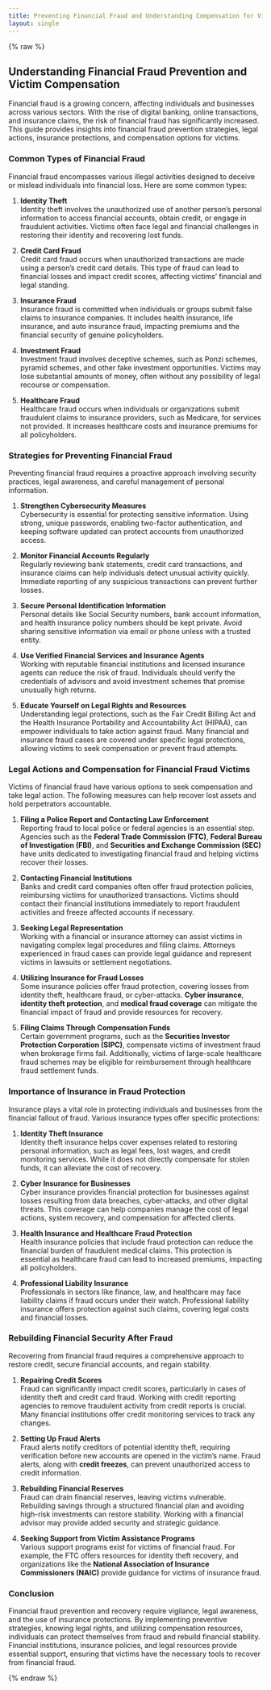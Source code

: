 ```yaml
---
title: Preventing Financial Fraud and Understanding Compensation for Victims
layout: single
---
```


{% raw %}

## Understanding Financial Fraud Prevention and Victim Compensation

Financial fraud is a growing concern, affecting individuals and businesses across various sectors. With the rise of digital banking, online transactions, and insurance claims, the risk of financial fraud has significantly increased. This guide provides insights into financial fraud prevention strategies, legal actions, insurance protections, and compensation options for victims.

### Common Types of Financial Fraud

Financial fraud encompasses various illegal activities designed to deceive or mislead individuals into financial loss. Here are some common types:

1. **Identity Theft**  
   Identity theft involves the unauthorized use of another person’s personal information to access financial accounts, obtain credit, or engage in fraudulent activities. Victims often face legal and financial challenges in restoring their identity and recovering lost funds.

2. **Credit Card Fraud**  
   Credit card fraud occurs when unauthorized transactions are made using a person’s credit card details. This type of fraud can lead to financial losses and impact credit scores, affecting victims’ financial and legal standing.

3. **Insurance Fraud**  
   Insurance fraud is committed when individuals or groups submit false claims to insurance companies. It includes health insurance, life insurance, and auto insurance fraud, impacting premiums and the financial security of genuine policyholders.

4. **Investment Fraud**  
   Investment fraud involves deceptive schemes, such as Ponzi schemes, pyramid schemes, and other fake investment opportunities. Victims may lose substantial amounts of money, often without any possibility of legal recourse or compensation.

5. **Healthcare Fraud**  
   Healthcare fraud occurs when individuals or organizations submit fraudulent claims to insurance providers, such as Medicare, for services not provided. It increases healthcare costs and insurance premiums for all policyholders.

### Strategies for Preventing Financial Fraud

Preventing financial fraud requires a proactive approach involving security practices, legal awareness, and careful management of personal information.

1. **Strengthen Cybersecurity Measures**  
   Cybersecurity is essential for protecting sensitive information. Using strong, unique passwords, enabling two-factor authentication, and keeping software updated can protect accounts from unauthorized access.

2. **Monitor Financial Accounts Regularly**  
   Regularly reviewing bank statements, credit card transactions, and insurance claims can help individuals detect unusual activity quickly. Immediate reporting of any suspicious transactions can prevent further losses.

3. **Secure Personal Identification Information**  
   Personal details like Social Security numbers, bank account information, and health insurance policy numbers should be kept private. Avoid sharing sensitive information via email or phone unless with a trusted entity.

4. **Use Verified Financial Services and Insurance Agents**  
   Working with reputable financial institutions and licensed insurance agents can reduce the risk of fraud. Individuals should verify the credentials of advisors and avoid investment schemes that promise unusually high returns.

5. **Educate Yourself on Legal Rights and Resources**  
   Understanding legal protections, such as the Fair Credit Billing Act and the Health Insurance Portability and Accountability Act (HIPAA), can empower individuals to take action against fraud. Many financial and insurance fraud cases are covered under specific legal protections, allowing victims to seek compensation or prevent fraud attempts.

### Legal Actions and Compensation for Financial Fraud Victims

Victims of financial fraud have various options to seek compensation and take legal action. The following measures can help recover lost assets and hold perpetrators accountable.

1. **Filing a Police Report and Contacting Law Enforcement**  
   Reporting fraud to local police or federal agencies is an essential step. Agencies such as the **Federal Trade Commission (FTC)**, **Federal Bureau of Investigation (FBI)**, and **Securities and Exchange Commission (SEC)** have units dedicated to investigating financial fraud and helping victims recover their losses.

2. **Contacting Financial Institutions**  
   Banks and credit card companies often offer fraud protection policies, reimbursing victims for unauthorized transactions. Victims should contact their financial institutions immediately to report fraudulent activities and freeze affected accounts if necessary.

3. **Seeking Legal Representation**  
   Working with a financial or insurance attorney can assist victims in navigating complex legal procedures and filing claims. Attorneys experienced in fraud cases can provide legal guidance and represent victims in lawsuits or settlement negotiations.

4. **Utilizing Insurance for Fraud Losses**  
   Some insurance policies offer fraud protection, covering losses from identity theft, healthcare fraud, or cyber-attacks. **Cyber insurance**, **identity theft protection**, and **medical fraud coverage** can mitigate the financial impact of fraud and provide resources for recovery.

5. **Filing Claims Through Compensation Funds**  
   Certain government programs, such as the **Securities Investor Protection Corporation (SIPC)**, compensate victims of investment fraud when brokerage firms fail. Additionally, victims of large-scale healthcare fraud schemes may be eligible for reimbursement through healthcare fraud settlement funds.

### Importance of Insurance in Fraud Protection

Insurance plays a vital role in protecting individuals and businesses from the financial fallout of fraud. Various insurance types offer specific protections:

1. **Identity Theft Insurance**  
   Identity theft insurance helps cover expenses related to restoring personal information, such as legal fees, lost wages, and credit monitoring services. While it does not directly compensate for stolen funds, it can alleviate the cost of recovery.

2. **Cyber Insurance for Businesses**  
   Cyber insurance provides financial protection for businesses against losses resulting from data breaches, cyber-attacks, and other digital threats. This coverage can help companies manage the cost of legal actions, system recovery, and compensation for affected clients.

3. **Health Insurance and Healthcare Fraud Protection**  
   Health insurance policies that include fraud protection can reduce the financial burden of fraudulent medical claims. This protection is essential as healthcare fraud can lead to increased premiums, impacting all policyholders.

4. **Professional Liability Insurance**  
   Professionals in sectors like finance, law, and healthcare may face liability claims if fraud occurs under their watch. Professional liability insurance offers protection against such claims, covering legal costs and financial losses.

### Rebuilding Financial Security After Fraud

Recovering from financial fraud requires a comprehensive approach to restore credit, secure financial accounts, and regain stability.

1. **Repairing Credit Scores**  
   Fraud can significantly impact credit scores, particularly in cases of identity theft and credit card fraud. Working with credit reporting agencies to remove fraudulent activity from credit reports is crucial. Many financial institutions offer credit monitoring services to track any changes.

2. **Setting Up Fraud Alerts**  
   Fraud alerts notify creditors of potential identity theft, requiring verification before new accounts are opened in the victim’s name. Fraud alerts, along with **credit freezes**, can prevent unauthorized access to credit information.

3. **Rebuilding Financial Reserves**  
   Fraud can drain financial reserves, leaving victims vulnerable. Rebuilding savings through a structured financial plan and avoiding high-risk investments can restore stability. Working with a financial advisor may provide added security and strategic guidance.

4. **Seeking Support from Victim Assistance Programs**  
   Various support programs exist for victims of financial fraud. For example, the FTC offers resources for identity theft recovery, and organizations like the **National Association of Insurance Commissioners (NAIC)** provide guidance for victims of insurance fraud.

### Conclusion

Financial fraud prevention and recovery require vigilance, legal awareness, and the use of insurance protections. By implementing preventive strategies, knowing legal rights, and utilizing compensation resources, individuals can protect themselves from fraud and rebuild financial stability. Financial institutions, insurance policies, and legal resources provide essential support, ensuring that victims have the necessary tools to recover from financial fraud.

{% endraw %}
